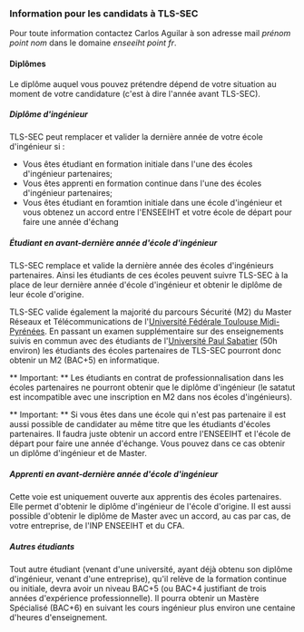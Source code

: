 ### Information pour les candidats à TLS-SEC

Pour toute information contactez Carlos Aguilar à son adresse mail *prénom point nom* dans le domaine *enseeiht point fr*.

#### Diplômes

Le diplôme auquel vous pouvez prétendre dépend de votre situation au moment de votre candidature (c'est à dire l'année avant TLS-SEC).
##### Diplôme d'ingénieur

TLS-SEC peut remplacer et valider la dernière année de votre école d'ingénieur si : 
  * Vous êtes étudiant en formation initiale dans l'une des écoles d'ingénieur partenaires;
  * Vous êtes apprenti en formation continue dans l'une des écoles d'ingénieur partenaires;
  * Vous êtes étudiant en foramtion initiale dans une école d'ingénieur et vous obtenez un accord entre l'ENSEEIHT et votre école de départ pour faire une année d'échang
  
##### Étudiant en avant-dernière année d'école d'ingénieur

TLS-SEC remplace et valide la dernière année des écoles d'ingénieurs partenaires. Ainsi les étudiants de ces écoles peuvent suivre TLS-SEC à la place de leur dernière année d'école d'ingénieur et obtenir le diplôme de leur école d'origine. 

TLS-SEC valide également la majorité du parcours Sécurité (M2) du Master Réseaux et Télécommunications de l'[Université Fédérale Toulouse Midi-Pyrénées](http://www.univ-toulouse.fr/). En passant un examen supplémentaire sur des enseignements suivis en commun avec des étudiants de l'[Université Paul Sabatier](http://www.univ-tlse3.fr/) (50h environ) les étudiants des écoles partenaires de TLS-SEC pourront donc obtenir un M2 (BAC+5) en informatique. 

** Important: ** Les étudiants en contrat de professionnalisation dans les écoles partenaires ne pourront obtenir que le diplôme d'ingénieur (le satatut est incompatible avec une inscription en M2 dans nos écoles d'ingénieurs).

** Important: ** Si vous êtes dans une école qui n'est pas partenaire il est aussi possible de candidater au même titre que les étudiants d'écoles partenaires. Il faudra juste obtenir un accord entre l'ENSEEIHT et l'école de départ pour faire une année d'échange. Vous pouvez dans ce cas obtenir un diplôme d'ingénieur et de Master.

##### Apprenti en avant-dernière année d'école d'ingénieur

Cette voie est uniquement ouverte aux apprentis des écoles partenaires. Elle permet d'obtenir le diplôme d'ingénieur de l'école d'origine. Il est aussi possible d'obtenir le diplôme de Master avec un accord, au cas par cas, de votre entreprise, de l'INP ENSEEIHT et du CFA.


##### Autres étudiants

Tout autre étudiant (venant d'une université, ayant déjà obtenu son diplôme d'ingénieur, venant d'une entreprise), qu'il relève de la formation continue ou initiale, devra avoir un niveau BAC+5 (ou BAC+4 justifiant de trois années d'expérience professionnelle). Il pourra obtenir un Mastère Spécialisé (BAC+6) en suivant les cours ingénieur plus environ une centaine d'heures d'enseignement. 

